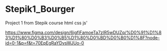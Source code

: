 # Stepik1_Bourger
Project 1 from Stepik course html css js'


https://www.figma.com/design/6igfiFamoeTa7zlR5wDUZq/%D0%91%D1%83%D1%80%D0%B3%D0%B5%D1%80%D0%BD%D0%B0%D1%8F?node-id=0-1&p=f&t=70EpEgRaYDvsWJUo-0
